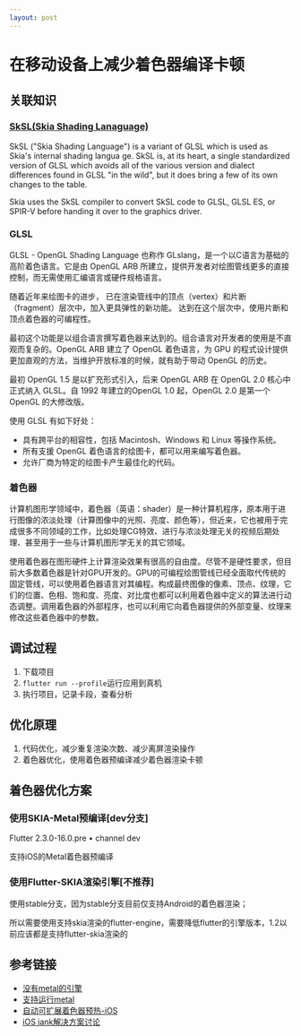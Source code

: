 ```yaml
---
layout: post
---
```


# 在移动设备上减少着色器编译卡顿

## 关联知识

### [SkSL(Skia Shading Lanaguage)](https://github.com/google/skia/blob/main/src/sksl/README)

SkSL ("Skia Shading Language") is a variant of GLSL which is used as Skia's
internal shading langua ge. SkSL is, at its heart, a single standardized version
of GLSL which avoids all of the various version and dialect differences found
in GLSL "in the wild", but it does bring a few of its own changes to the table.

Skia uses the SkSL compiler to convert SkSL code to GLSL, GLSL ES, or SPIR-V
before handing it over to the graphics driver.

### GLSL

GLSL - OpenGL Shading Language 也称作 GLslang，是一个以C语言为基础的高阶着色语言。它是由 OpenGL ARB 所建立，提供开发者对绘图管线更多的直接控制，而无需使用汇编语言或硬件规格语言。

随着近年来绘图卡的进步， 已在渲染管线中的顶点（vertex）和片断（fragment）层次中，加入更具弹性的新功能。 达到在这个层次中，使用片断和顶点着色器的可编程性。

最初这个功能是以组合语言撰写着色器来达到的。组合语言对开发者的使用是不直观而复杂的。OpenGL ARB 建立了 OpenGL 着色语言，为 GPU 的程式设计提供更加直观的方法，当维护开放标准的时候，就有助于带动 OpenGL 的历史。

最初 OpenGL 1.5 是以扩充形式引入，后来 OpenGL ARB 在 OpenGL 2.0 核心中正式纳入 GLSL。自 1992 年建立的OpenGL 1.0 起，OpenGL 2.0 是第一个 OpenGL 的大修改版。

使用 GLSL 有如下好处：

- 具有跨平台的相容性，包括 Macintosh、Windows 和 Linux 等操作系统。
- 所有支援 OpenGL 着色语言的绘图卡，都可以用来编写着色器。
- 允许厂商为特定的绘图卡产生最佳化的代码。

### 着色器

计算机图形学领域中，着色器（英语：shader）是一种计算机程序，原本用于进行图像的浓淡处理（计算图像中的光照、亮度、颜色等），但近来，它也被用于完成很多不同领域的工作，比如处理CG特效、进行与浓淡处理无关的视频后期处理、甚至用于一些与计算机图形学无关的其它领域。

使用着色器在图形硬件上计算渲染效果有很高的自由度。尽管不是硬性要求，但目前大多数着色器是针对GPU开发的。GPU的可编程绘图管线已经全面取代传统的固定管线，可以使用着色器语言对其编程。构成最终图像的像素、顶点、纹理，它们的位置、色相、饱和度、亮度、对比度也都可以利用着色器中定义的算法进行动态调整。调用着色器的外部程序，也可以利用它向着色器提供的外部变量、纹理来修改这些着色器中的参数。

## 调试过程

1. 下载项目
2. `flutter run --profile`运行应用到真机
3. 执行项目，记录卡段，查看分析


## 优化原理

1. 代码优化，减少重复渲染次数、减少离屏渲染操作
2. 着色器优化，使用着色器预编译减少着色器渲染卡顿

## 着色器优化方案

### 使用SKIA-Metal预编译[dev分支]

Flutter 2.3.0-16.0.pre • channel dev 

支持iOS的Metal着色器预编译

### 使用Flutter-SKIA渲染引擎[不推荐]

使用stable分支，因为stable分支目前仅支持Android的着色器渲染；

所以需要使用支持skia渲染的flutter-engine，需要降低flutter的引擎版本，1.2以前应该都是支持flutter-skia渲染的

## 参考链接

- [没有metal的引擎](https://github.com/acoutts/flutter-engines-no-metal)
- [支持运行metal](https://github.com/flutter/flutter/issues/79298)
- [自动可扩展着色器预热-iOS](https://github.com/flutter/flutter/issues/32170)
- [iOS jank解决方案讨论](https://github.com/flutter/flutter/issues/60267)